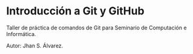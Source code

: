# Introducción a Git y GitHub

Taller de práctica de comandos de Git para Seminario de Computación e
Informática.

Autor: Jhan S. Álvarez.
